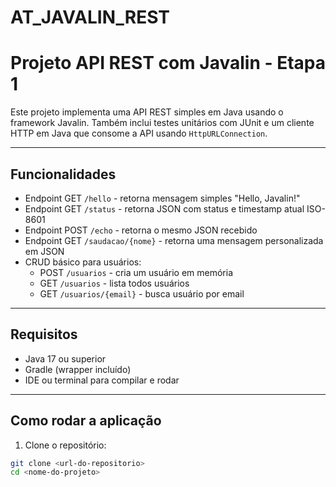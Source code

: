 # AT_JAVALIN_REST

# Projeto API REST com Javalin - Etapa 1

Este projeto implementa uma API REST simples em Java usando o framework Javalin. Também inclui testes unitários com JUnit e um cliente HTTP em Java que consome a API usando `HttpURLConnection`.

---

## Funcionalidades

- Endpoint GET `/hello` - retorna mensagem simples "Hello, Javalin!"
- Endpoint GET `/status` - retorna JSON com status e timestamp atual ISO-8601
- Endpoint POST `/echo` - retorna o mesmo JSON recebido
- Endpoint GET `/saudacao/{nome}` - retorna uma mensagem personalizada em JSON
- CRUD básico para usuários:
  - POST `/usuarios` - cria um usuário em memória
  - GET `/usuarios` - lista todos usuários
  - GET `/usuarios/{email}` - busca usuário por email

---

## Requisitos

- Java 17 ou superior
- Gradle (wrapper incluído)
- IDE ou terminal para compilar e rodar

---

## Como rodar a aplicação

1. Clone o repositório:

```bash
git clone <url-do-repositorio>
cd <nome-do-projeto>
